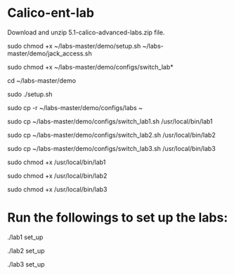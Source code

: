 # Calico-ent-lab

Download and unzip 5.1-calico-advanced-labs.zip file.

sudo chmod +x ~/labs-master/demo/setup.sh ~/labs-master/demo/jack_access.sh

sudo chmod +x ~/labs-master/demo/configs/switch_lab*

cd ~/labs-master/demo

sudo ./setup.sh

sudo cp -r ~/labs-master/demo/configs/labs ~

sudo cp ~/labs-master/demo/configs/switch_lab1.sh /usr/local/bin/lab1

sudo cp ~/labs-master/demo/configs/switch_lab2.sh /usr/local/bin/lab2

sudo cp ~/labs-master/demo/configs/switch_lab3.sh /usr/local/bin/lab3

sudo chmod +x /usr/local/bin/lab1

sudo chmod +x /usr/local/bin/lab2

sudo chmod +x /usr/local/bin/lab3


# Run the followings to set up the labs: 

./lab1 set_up

./lab2 set_up

./lab3 set_up



